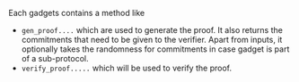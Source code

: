 Each gadgets contains a method like
 
- `gen_proof....` which are used to generate the proof. It also returns the commitments that need to be given to the verifier. Apart from inputs, it optionally takes the randomness for commitments in case gadget is part of a sub-protocol.
- `verify_proof.....` which will be used to verify the proof.
